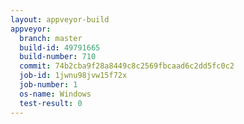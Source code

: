 ```yaml
---
layout: appveyor-build
appveyor:
  branch: master
  build-id: 49791665
  build-number: 710
  commit: 74b2cba9f28a8449c8c2569fbcaad6c2dd5fc0c2
  job-id: 1jwnu98jvw15f72x
  job-number: 1
  os-name: Windows
  test-result: 0
---
```


